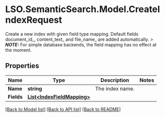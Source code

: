 # LSO.SemanticSearch.Model.CreateIndexRequest
Create a new index with given field type mapping. Default fields document_id_, content_text_ and file_name_ are added automatically.  > **_NOTE:_**  For simple database backends, the field mapping has no effect at the moment. 

## Properties

Name | Type | Description | Notes
------------ | ------------- | ------------- | -------------
**Name** | **string** | The index name. | 
**Fields** | [**List&lt;IndexFieldMapping&gt;**](IndexFieldMapping.md) |  | 

[[Back to Model list]](../README.md#documentation-for-models) [[Back to API list]](../README.md#documentation-for-api-endpoints) [[Back to README]](../README.md)

